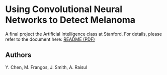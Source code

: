 # Using Convolutional Neural Networks to Detect Melanoma

A final project the Artificial Intelligence class at Stanford. For details, please refer to the document here: [README (PDF)](README.pdf)

## Authors
Y. Chen, M. Frangos, J. Smith, A. Raisul
